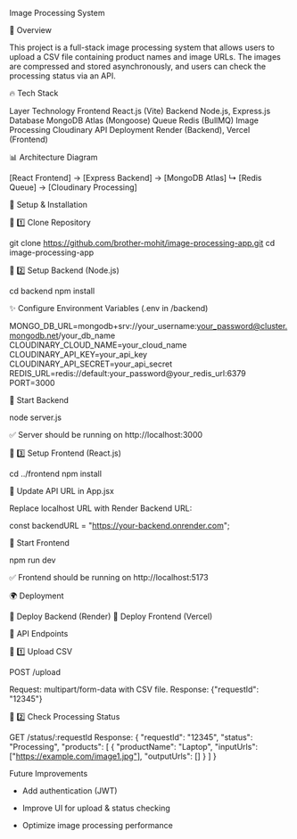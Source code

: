 Image Processing System

📌 Overview

This project is a full-stack image processing system that allows users to upload a CSV file containing product names and image URLs. The images are compressed and stored asynchronously, and users can check the processing status via an API.

🔥 Tech Stack

Layer
Technology
Frontend
React.js (Vite)
Backend
Node.js, Express.js
Database
MongoDB Atlas (Mongoose)
Queue
Redis (BullMQ)
Image Processing
Cloudinary API
Deployment
Render (Backend), Vercel (Frontend)

📊 Architecture Diagram

[React Frontend] → [Express Backend] → [MongoDB Atlas]
↳ [Redis Queue] → [Cloudinary Processing]


🚀 Setup & Installation

🔹 1️⃣ Clone Repository

git clone https://github.com/brother-mohit/image-processing-app.git
cd image-processing-app

🔹 2️⃣ Setup Backend (Node.js)

cd backend
npm install

✨ Configure Environment Variables (.env in /backend)

MONGO_DB_URL=mongodb+srv://your_username:your_password@cluster.mongodb.net/your_db_name
CLOUDINARY_CLOUD_NAME=your_cloud_name
CLOUDINARY_API_KEY=your_api_key
CLOUDINARY_API_SECRET=your_api_secret
REDIS_URL=redis://default:your_password@your_redis_url:6379
PORT=3000

🔹 Start Backend

node server.js

✅ Server should be running on http://localhost:3000

🔹 3️⃣ Setup Frontend (React.js)

cd ../frontend
npm install

🔹 Update API URL in App.jsx

Replace localhost URL with Render Backend URL:

const backendURL = "https://your-backend.onrender.com";

🔹 Start Frontend

npm run dev

✅ Frontend should be running on http://localhost:5173

🌍 Deployment

🔹 Deploy Backend (Render)
🔹 Deploy Frontend (Vercel)

📡 API Endpoints

🔹 1️⃣ Upload CSV

POST /upload

Request: multipart/form-data with CSV file.
Response:
{"requestId": "12345"}

🔹 2️⃣ Check Processing Status

GET /status/:requestId
Response:
{
"requestId": "12345",
"status": "Processing",
"products": [
{
"productName": "Laptop",
"inputUrls": ["https://example.com/image1.jpg"],
"outputUrls": []
}
]
}

Future Improvements

- Add authentication (JWT)

- Improve UI for upload & status checking

- Optimize image processing performance
